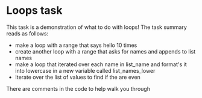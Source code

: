 # Loops task
This task is a demonstration of what to do with loops! The task summary reads as follows:
* make a loop with a range that says hello 10 times
* create another loop with a range that asks for names and appends to list names
* make a loop that iterated over each name in list_name and format's it into lowercase in a new variable called list_names_lower
* Iterate over the list of values to find if the are even

There are comments in the code to help walk you through